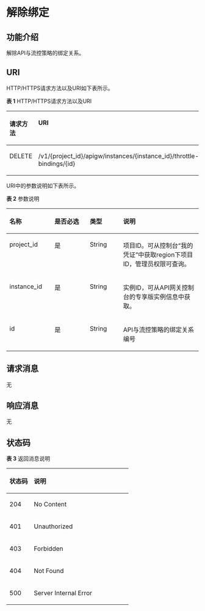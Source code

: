 # 解除绑定<a name="ZH-CN_TOPIC_0000001082135191"></a>

## 功能介绍<a name="zh-cn_topic_0225568873_section40370977"></a>

解除API与流控策略的绑定关系。

## URI<a name="zh-cn_topic_0225568873_section27794473"></a>

HTTP/HTTPS请求方法以及URI如下表所示。

**表 1**  HTTP/HTTPS请求方法以及URI

<a name="zh-cn_topic_0225568873_table38359531"></a>
<table><thead align="left"><tr id="zh-cn_topic_0225568873_row33945921"><th class="cellrowborder" valign="top" width="20%" id="mcps1.2.3.1.1"><p id="zh-cn_topic_0225568873_p65265079"><a name="zh-cn_topic_0225568873_p65265079"></a><a name="zh-cn_topic_0225568873_p65265079"></a>请求方法</p>
</th>
<th class="cellrowborder" valign="top" width="80%" id="mcps1.2.3.1.2"><p id="zh-cn_topic_0225568873_p51980017"><a name="zh-cn_topic_0225568873_p51980017"></a><a name="zh-cn_topic_0225568873_p51980017"></a>URI</p>
</th>
</tr>
</thead>
<tbody><tr id="zh-cn_topic_0225568873_row49631831"><td class="cellrowborder" valign="top" width="20%" headers="mcps1.2.3.1.1 "><p id="zh-cn_topic_0225568873_p60755411"><a name="zh-cn_topic_0225568873_p60755411"></a><a name="zh-cn_topic_0225568873_p60755411"></a>DELETE</p>
</td>
<td class="cellrowborder" valign="top" width="80%" headers="mcps1.2.3.1.2 "><p id="zh-cn_topic_0225568873_p22241226"><a name="zh-cn_topic_0225568873_p22241226"></a><a name="zh-cn_topic_0225568873_p22241226"></a>/v1/{project_id}/apigw/instances/{instance_id}/throttle-bindings/{id}</p>
</td>
</tr>
</tbody>
</table>

URI中的参数说明如下表所示。

**表 2**  参数说明

<a name="zh-cn_topic_0225568873_table56708902"></a>
<table><thead align="left"><tr id="zh-cn_topic_0225568873_row14847524"><th class="cellrowborder" valign="top" width="23.46765323467653%" id="mcps1.2.5.1.1"><p id="zh-cn_topic_0225568873_p61798799"><a name="zh-cn_topic_0225568873_p61798799"></a><a name="zh-cn_topic_0225568873_p61798799"></a>名称</p>
</th>
<th class="cellrowborder" valign="top" width="18.36816318368163%" id="mcps1.2.5.1.2"><p id="zh-cn_topic_0225568873_p39646798"><a name="zh-cn_topic_0225568873_p39646798"></a><a name="zh-cn_topic_0225568873_p39646798"></a>是否必选</p>
</th>
<th class="cellrowborder" valign="top" width="17.348265173482652%" id="mcps1.2.5.1.3"><p id="zh-cn_topic_0225568873_p57274058"><a name="zh-cn_topic_0225568873_p57274058"></a><a name="zh-cn_topic_0225568873_p57274058"></a>类型</p>
</th>
<th class="cellrowborder" valign="top" width="40.815918408159185%" id="mcps1.2.5.1.4"><p id="zh-cn_topic_0225568873_p8687082"><a name="zh-cn_topic_0225568873_p8687082"></a><a name="zh-cn_topic_0225568873_p8687082"></a>说明</p>
</th>
</tr>
</thead>
<tbody><tr id="zh-cn_topic_0225568873_row13117124765218"><td class="cellrowborder" valign="top" width="23.46765323467653%" headers="mcps1.2.5.1.1 "><p id="zh-cn_topic_0225568873_p55878963"><a name="zh-cn_topic_0225568873_p55878963"></a><a name="zh-cn_topic_0225568873_p55878963"></a>project_id</p>
</td>
<td class="cellrowborder" valign="top" width="18.36816318368163%" headers="mcps1.2.5.1.2 "><p id="zh-cn_topic_0225568873_p29902160"><a name="zh-cn_topic_0225568873_p29902160"></a><a name="zh-cn_topic_0225568873_p29902160"></a>是</p>
</td>
<td class="cellrowborder" valign="top" width="17.348265173482652%" headers="mcps1.2.5.1.3 "><p id="zh-cn_topic_0225568873_p6155914"><a name="zh-cn_topic_0225568873_p6155914"></a><a name="zh-cn_topic_0225568873_p6155914"></a>String</p>
</td>
<td class="cellrowborder" valign="top" width="40.815918408159185%" headers="mcps1.2.5.1.4 "><p id="zh-cn_topic_0225568873_p28867016"><a name="zh-cn_topic_0225568873_p28867016"></a><a name="zh-cn_topic_0225568873_p28867016"></a>项目ID。可从控制台“我的凭证”中获取region下项目ID，管理员权限可查询。</p>
</td>
</tr>
<tr id="zh-cn_topic_0225568873_row89251846205213"><td class="cellrowborder" valign="top" width="23.46765323467653%" headers="mcps1.2.5.1.1 "><p id="zh-cn_topic_0225568873_p1780913159538"><a name="zh-cn_topic_0225568873_p1780913159538"></a><a name="zh-cn_topic_0225568873_p1780913159538"></a>instance_id</p>
</td>
<td class="cellrowborder" valign="top" width="18.36816318368163%" headers="mcps1.2.5.1.2 "><p id="zh-cn_topic_0225568873_p9809215115310"><a name="zh-cn_topic_0225568873_p9809215115310"></a><a name="zh-cn_topic_0225568873_p9809215115310"></a>是</p>
</td>
<td class="cellrowborder" valign="top" width="17.348265173482652%" headers="mcps1.2.5.1.3 "><p id="zh-cn_topic_0225568873_p1280914152538"><a name="zh-cn_topic_0225568873_p1280914152538"></a><a name="zh-cn_topic_0225568873_p1280914152538"></a>String</p>
</td>
<td class="cellrowborder" valign="top" width="40.815918408159185%" headers="mcps1.2.5.1.4 "><p id="zh-cn_topic_0225568873_p1880914157537"><a name="zh-cn_topic_0225568873_p1880914157537"></a><a name="zh-cn_topic_0225568873_p1880914157537"></a>实例ID，可从API网关控制台的专享版实例信息中获取。</p>
</td>
</tr>
<tr id="zh-cn_topic_0225568873_row32565014"><td class="cellrowborder" valign="top" width="23.46765323467653%" headers="mcps1.2.5.1.1 "><p id="zh-cn_topic_0225568873_p20520503"><a name="zh-cn_topic_0225568873_p20520503"></a><a name="zh-cn_topic_0225568873_p20520503"></a>id</p>
</td>
<td class="cellrowborder" valign="top" width="18.36816318368163%" headers="mcps1.2.5.1.2 "><p id="zh-cn_topic_0225568873_p51548085"><a name="zh-cn_topic_0225568873_p51548085"></a><a name="zh-cn_topic_0225568873_p51548085"></a>是</p>
</td>
<td class="cellrowborder" valign="top" width="17.348265173482652%" headers="mcps1.2.5.1.3 "><p id="zh-cn_topic_0225568873_p14645367"><a name="zh-cn_topic_0225568873_p14645367"></a><a name="zh-cn_topic_0225568873_p14645367"></a>String</p>
</td>
<td class="cellrowborder" valign="top" width="40.815918408159185%" headers="mcps1.2.5.1.4 "><p id="zh-cn_topic_0225568873_p45424102"><a name="zh-cn_topic_0225568873_p45424102"></a><a name="zh-cn_topic_0225568873_p45424102"></a>API与流控策略的绑定关系编号</p>
</td>
</tr>
</tbody>
</table>

## 请求消息<a name="zh-cn_topic_0225568873_section48823670"></a>

无

## 响应消息<a name="zh-cn_topic_0225568873_section62403175"></a>

无

## 状态码<a name="zh-cn_topic_0225568873_section36759847"></a>

**表 3**  返回消息说明

<a name="zh-cn_topic_0225568873_table64179945"></a>
<table><thead align="left"><tr id="zh-cn_topic_0225568873_row56928238"><th class="cellrowborder" valign="top" width="20%" id="mcps1.2.3.1.1"><p id="zh-cn_topic_0225568873_p47784572"><a name="zh-cn_topic_0225568873_p47784572"></a><a name="zh-cn_topic_0225568873_p47784572"></a>状态码</p>
</th>
<th class="cellrowborder" valign="top" width="80%" id="mcps1.2.3.1.2"><p id="zh-cn_topic_0225568873_p45345163"><a name="zh-cn_topic_0225568873_p45345163"></a><a name="zh-cn_topic_0225568873_p45345163"></a>说明</p>
</th>
</tr>
</thead>
<tbody><tr id="zh-cn_topic_0225568873_row49079619"><td class="cellrowborder" valign="top" width="20%" headers="mcps1.2.3.1.1 "><p id="zh-cn_topic_0225568873_p16026187"><a name="zh-cn_topic_0225568873_p16026187"></a><a name="zh-cn_topic_0225568873_p16026187"></a>204</p>
</td>
<td class="cellrowborder" valign="top" width="80%" headers="mcps1.2.3.1.2 "><p id="zh-cn_topic_0225568873_p23052747"><a name="zh-cn_topic_0225568873_p23052747"></a><a name="zh-cn_topic_0225568873_p23052747"></a>No Content</p>
</td>
</tr>
<tr id="zh-cn_topic_0225568873_row6148136"><td class="cellrowborder" valign="top" width="20%" headers="mcps1.2.3.1.1 "><p id="zh-cn_topic_0225568873_p28237008"><a name="zh-cn_topic_0225568873_p28237008"></a><a name="zh-cn_topic_0225568873_p28237008"></a>401</p>
</td>
<td class="cellrowborder" valign="top" width="80%" headers="mcps1.2.3.1.2 "><p id="zh-cn_topic_0225568873_p5496325"><a name="zh-cn_topic_0225568873_p5496325"></a><a name="zh-cn_topic_0225568873_p5496325"></a>Unauthorized</p>
</td>
</tr>
<tr id="zh-cn_topic_0225568873_row49466927"><td class="cellrowborder" valign="top" width="20%" headers="mcps1.2.3.1.1 "><p id="zh-cn_topic_0225568873_p47398178"><a name="zh-cn_topic_0225568873_p47398178"></a><a name="zh-cn_topic_0225568873_p47398178"></a>403</p>
</td>
<td class="cellrowborder" valign="top" width="80%" headers="mcps1.2.3.1.2 "><p id="zh-cn_topic_0225568873_p14047189"><a name="zh-cn_topic_0225568873_p14047189"></a><a name="zh-cn_topic_0225568873_p14047189"></a>Forbidden</p>
</td>
</tr>
<tr id="zh-cn_topic_0225568873_row59315838"><td class="cellrowborder" valign="top" width="20%" headers="mcps1.2.3.1.1 "><p id="zh-cn_topic_0225568873_p39853556"><a name="zh-cn_topic_0225568873_p39853556"></a><a name="zh-cn_topic_0225568873_p39853556"></a>404</p>
</td>
<td class="cellrowborder" valign="top" width="80%" headers="mcps1.2.3.1.2 "><p id="zh-cn_topic_0225568873_p19914534527"><a name="zh-cn_topic_0225568873_p19914534527"></a><a name="zh-cn_topic_0225568873_p19914534527"></a>Not Found</p>
</td>
</tr>
<tr id="zh-cn_topic_0225568873_row62213760"><td class="cellrowborder" valign="top" width="20%" headers="mcps1.2.3.1.1 "><p id="zh-cn_topic_0225568873_p6149829"><a name="zh-cn_topic_0225568873_p6149829"></a><a name="zh-cn_topic_0225568873_p6149829"></a>500</p>
</td>
<td class="cellrowborder" valign="top" width="80%" headers="mcps1.2.3.1.2 "><p id="zh-cn_topic_0225568873_p28374163"><a name="zh-cn_topic_0225568873_p28374163"></a><a name="zh-cn_topic_0225568873_p28374163"></a>Server Internal Error</p>
</td>
</tr>
</tbody>
</table>

